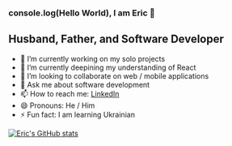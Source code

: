 ### console.log(Hello World), I am Eric 👋

## Husband, Father, and Software Developer
- 🔭 I’m currently working on my solo projects
- 🌱 I’m currently deepining my understanding of React
- 👯 I’m looking to collaborate on web / mobile applications
- 💬 Ask me about software development
- 📫 How to reach me: [LinkedIn](https://www.linkedin.com/in/eric-gartner-731907a0/)
- 😄 Pronouns: He / Him
- ⚡ Fun fact: I am learning Ukrainian 

[![Eric's GitHub stats](https://github-readme-stats.vercel.app/api?username=ericgartner47)](https://github.com/anuraghazra/github-readme-stats)
